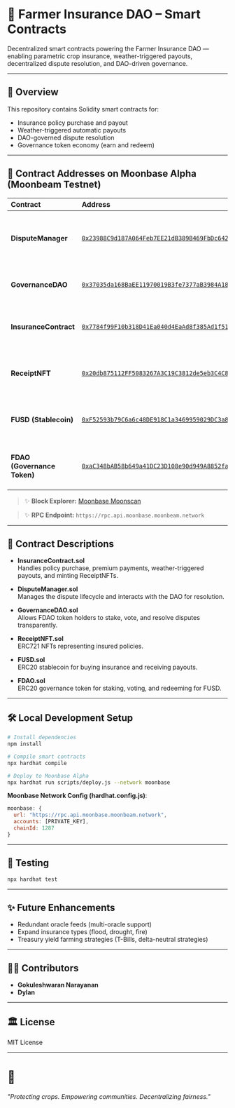# 🌾 Farmer Insurance DAO – Smart Contracts

Decentralized smart contracts powering the Farmer Insurance DAO — enabling parametric crop insurance, weather-triggered payouts, decentralized dispute resolution, and DAO-driven governance.

---

## 📜 Overview

This repository contains Solidity smart contracts for:
- Insurance policy purchase and payout
- Weather-triggered automatic payouts
- DAO-governed dispute resolution
- Governance token economy (earn and redeem)

---

## 🚀 Contract Addresses on Moonbase Alpha (Moonbeam Testnet)

| Contract | Address | Purpose |
|:---|:---|:---|
| **DisputeManager** | [`0x23988C9d187A064Feb7EE21dB389B469FbDc6421`](https://moonbase.moonscan.io/address/0x23988C9d187A064Feb7EE21dB389B469FbDc6421) | Manages disputes after weather event triggers |
| **GovernanceDAO** | [`0x37035da168BaEE11970019B3fe7377aB3984A18b`](https://moonbase.moonscan.io/address/0x37035da168baee11970019b3fe7377ab3984a18b) | Stake and vote on dispute resolutions |
| **InsuranceContract** | [`0x7784f99F10b318D41Ea040d4EaAd8f385Ad1f511`](https://moonbase.moonscan.io/address/0x7784f99F10b318D41Ea040d4EaAd8f385Ad1f511) | Buy insurance policies and trigger payouts |
| **ReceiptNFT** | [`0x20db875112FF5083267A3C19C3812de5eb3C4C8C`](https://moonbase.moonscan.io/address/0x20db875112FF5083267A3C19C3812de5eb3C4C8C) | NFT representing farmer’s insurance policies |
| **FUSD (Stablecoin)** | [`0xF52593b79C6a6c48DE918C1a3469959029DC3a8e`](https://moonbase.moonscan.io/address/0xF52593b79C6a6c48DE918C1a3469959029DC3a8e) | Payment token for insurance premiums and payouts |
| **FDAO (Governance Token)** | [`0xaC348bAB58b649a41DC23D108e90d949A8852fa0`](https://moonbase.moonscan.io/address/0xaC348bAB58b649a41DC23D108e90d949A8852fa0) | Governance and staking token for dispute resolution |

> ✨ **Block Explorer:** [Moonbase Moonscan](https://moonbase.moonscan.io/)

> ✨ **RPC Endpoint:** `https://rpc.api.moonbase.moonbeam.network`

---

## 📂 Contract Descriptions

- **InsuranceContract.sol**  
  Handles policy purchase, premium payments, weather-triggered payouts, and minting ReceiptNFTs.

- **DisputeManager.sol**  
  Manages the dispute lifecycle and interacts with the DAO for resolution.

- **GovernanceDAO.sol**  
  Allows FDAO token holders to stake, vote, and resolve disputes transparently.

- **ReceiptNFT.sol**  
  ERC721 NFTs representing insured policies.

- **FUSD.sol**  
  ERC20 stablecoin for buying insurance and receiving payouts.

- **FDAO.sol**  
  ERC20 governance token for staking, voting, and redeeming for FUSD.

---

## 🛠️ Local Development Setup

```bash
# Install dependencies
npm install

# Compile smart contracts
npx hardhat compile

# Deploy to Moonbase Alpha
npx hardhat run scripts/deploy.js --network moonbase
```

**Moonbase Network Config (hardhat.config.js)**:
```javascript
moonbase: {
  url: "https://rpc.api.moonbase.moonbeam.network",
  accounts: [PRIVATE_KEY],
  chainId: 1287
}
```

---

## 🧪 Testing

```bash
npx hardhat test
```

---

## ✨ Future Enhancements

- Redundant oracle feeds (multi-oracle support)
- Expand insurance types (flood, drought, fire)
- Treasury yield farming strategies (T-Bills, delta-neutral strategies)

---

## 👨‍💻 Contributors

- **Gokuleshwaran Narayanan**
- **Dylan**

---

## 🏛️ License

MIT License

---

# 🌟
_"Protecting crops. Empowering communities. Decentralizing fairness."_
